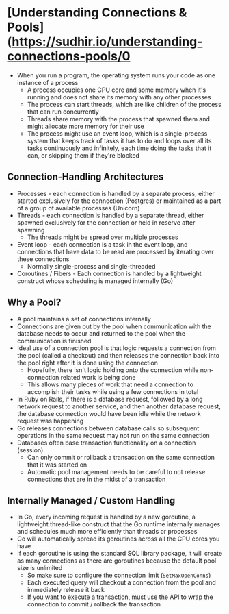 # [Understanding Connections & Pools](https://sudhir.io/understanding-connections-pools/0

* When you run a program, the operating system runs your code as one instance of a process
  * A process occupies one CPU core and some memory when it's running and does not share its memory with any other processes
  * The process can start threads, which are like children of the process that can run concurrently
  * Threads share memory with the process that spawned them and might allocate more memory for their use
  * The process might use an event loop, which is a single-process system that keeps track of tasks it has to do and loops over all its tasks continuously and infinitely, each time doing the tasks that it can, or skipping them if they're blocked

## Connection-Handling Architectures

* Processes - each connection is handled by a separate process, either started exclusively for the connection (Postgres) or maintained as a part of a group of available processes (Unicorn)
* Threads - each connection is handled by a separate thread, either spawned exclusively for the connection or held in reserve after spawning
  * The threads might be spread over multiple processes
* Event loop - each connection is a task in the event loop, and connections that have data to be read are processed by iterating over these connections
  * Normally single-process and single-threaded
* Coroutines / Fibers - Each connection is handled by a lightweight construct whose scheduling is managed internally (Go)

## Why a Pool?

* A pool maintains a set of connections internally
 * Connections are given out by the pool when communication with the database needs to occur and returned to the pool when the communication is finished
 * Ideal use of a connection pool is that logic requests a connection from the pool (called a checkout) and then releases the connection back into the pool right after it is done using the connection
   * Hopefully, there isn't logic holding onto the connection while non-connection related work is being done
   * This allows many pieces of work that need a connection to accomplish their tasks while using a few connections in total
* In Ruby on Rails, if there is a database request, followed by a long network request to another service, and then another database request, the database connection would have been idle while the network request was happening
* Go releases connections between database calls so subsequent operations in the same request may not run on the same connection
* Databases often base transaction functionality on a connection (session)
  * Can only commit or rollback a transaction on the same connection that it was started on
  * Automatic pool management needs to be careful to not release connections that are in the midst of a transaction

## Internally Managed / Custom Handling

* In Go, every incoming request is handled by a new goroutine, a lightweight thread-like construct that the Go runtime internally manages and schedules much more efficiently than threads or processes
* Go will automatically spread its goroutines across all the CPU cores you have
* If each goroutine is using the standard SQL library package, it will create as many connections as there are goroutines because the default pool size is unlimited
  * So make sure to configure the connection limit (`SetMaxOpenConns`)
  * Each executed query will checkout a connection from the pool and immediately release it back
  * If you want to execute a transaction, must use the API to wrap the connection to commit / rollback the transaction
